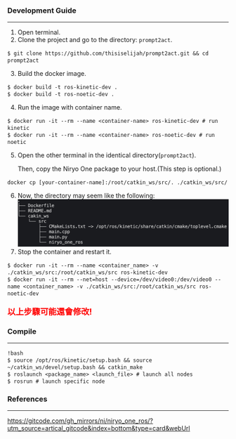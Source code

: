 ### Development Guide
---
1. Open terminal.
2. Clone the project and go to the directory: `prompt2act`.
```
$ git clone https://github.com/thisiselijah/prompt2act.git && cd prompt2act
```
3. Build the docker image.
```
$ docker build -t ros-kinetic-dev .
$ docker build -t ros-noetic-dev .
```
4. Run the image with container name.
```
$ docker run -it --rm --name <container-name> ros-kinetic-dev # run kinetic 
$ docker run -it --rm --name <container-name> ros-noetic-dev # run noetic
```
5. Open the other terminal in the identical directory(`prompt2act`).

   Then, copy the Niryo One package to your host.(This step is optional.)
```
docker cp [your-container-name]:/root/catkin_ws/src/. ./catkin_ws/src/
```
6. Now, the directory may seem like the following:
![workspace directory](assets/images/directory.png)
7. Stop the container and restart it.  
```
$ docker run -it --rm --name <container_name> -v ./catkin_ws/src:/root/catkin_ws/src ros-kinetic-dev
$ docker run -it --rm --net=host --device=/dev/video0:/dev/video0 --name <container_name> -v ./catkin_ws/src:/root/catkin_ws/src ros-noetic-dev
```
<p style="color:red; font-weight: bold; font-size: 14pt;">
以上步驟可能還會修改!
</p>

### Compile
---
```
!bash
$ source /opt/ros/kinetic/setup.bash && source ~/catkin_ws/devel/setup.bash && catkin_make
$ roslaunch <package_name> <launch_file> # launch all nodes 
$ rosrun # launch specific node
```



### References
---
https://gitcode.com/gh_mirrors/ni/niryo_one_ros/?utm_source=artical_gitcode&index=bottom&type=card&webUrl
